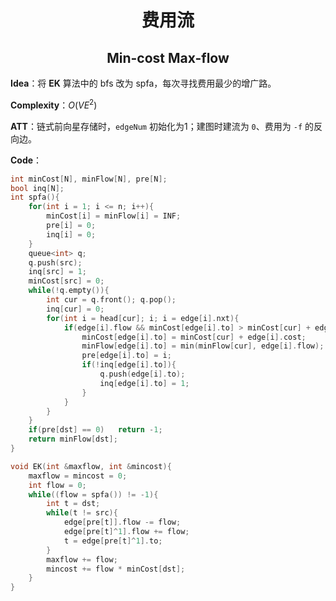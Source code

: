 <h1 style="text-align: center"> 费用流 </h1>

<h2 style="text-align: center"> Min-cost Max-flow </h2>



**Idea**：将 $\textbf{EK}$ 算法中的 $\text{bfs}$ 改为 $\text{spfa}$，每次寻找费用最少的增广路。

**Complexity**：$O(VE^2)$ 

**ATT**：链式前向星存储时，`edgeNum` 初始化为1；建图时建流为 `0`、费用为 `-f` 的反向边。

**Code**：

```cpp
int minCost[N], minFlow[N], pre[N];
bool inq[N];
int spfa(){
	for(int i = 1; i <= n; i++){
		minCost[i] = minFlow[i] = INF;
		pre[i] = 0;
		inq[i] = 0;
	}
	queue<int> q;
	q.push(src);
	inq[src] = 1;
	minCost[src] = 0;
	while(!q.empty()){
		int cur = q.front(); q.pop();
		inq[cur] = 0;
		for(int i = head[cur]; i; i = edge[i].nxt){
			if(edge[i].flow && minCost[edge[i].to] > minCost[cur] + edge[i].cost){
				minCost[edge[i].to] = minCost[cur] + edge[i].cost;
				minFlow[edge[i].to] = min(minFlow[cur], edge[i].flow);
				pre[edge[i].to] = i;
				if(!inq[edge[i].to]){
					q.push(edge[i].to);
					inq[edge[i].to] = 1;
				}
			}
		}
	}
	if(pre[dst] == 0)	return -1;
	return minFlow[dst];
}

void EK(int &maxflow, int &mincost){
	maxflow = mincost = 0;
	int flow = 0;
	while((flow = spfa()) != -1){
		int t = dst;
		while(t != src){
			edge[pre[t]].flow -= flow;
			edge[pre[t]^1].flow += flow;
			t = edge[pre[t]^1].to;
		}
		maxflow += flow;
		mincost += flow * minCost[dst];
	}
}
```


